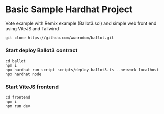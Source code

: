 # Basic Sample Hardhat Project

Vote example with Remix example (Ballot3.sol) and simple web front end using ViteJS and Tailwind

```shell
git clone https://github.com/wwarodom/ballot.git 
```

### Start deploy Ballot3 contract
```shell
cd ballot
npm i
npx hardhat run script scripts/deploy-ballot3.ts --network localhost 
npx hardhat node
```

### Start ViteJS frontend
```shell
cd frontend
npm i
npm run dev
```
